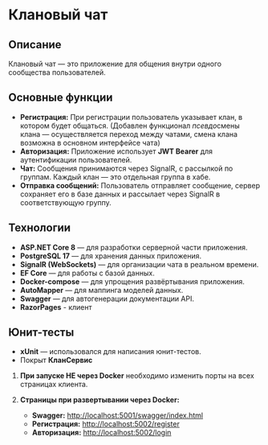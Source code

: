 # Клановый чат

## Описание

Клановый чат — это приложение для общения внутри одного сообщества пользователей.

## Основные функции
- **Регистрация:** При регистрации пользователь указывает клан, в котором будет общаться. (Добавлен функционал *псевдо*смены клана — осуществляется переход между чатами, смена клана возможна в основном интерфейсе чата)
- **Авторизация:** Приложение использует **JWT Bearer** для аутентификации пользователей.
- **Чат:** Сообщения принимаются через SignalR, с рассылкой по группам. Каждый клан — это отдельная группа в хабе.
- **Отправка сообщений:** Пользователь отправляет сообщение, сервер сохраняет его в базе данных и рассылает через SignalR в соответствующую группу.

## Технологии

- **ASP.NET Core 8** — для разработки серверной части приложения.
- **PostgreSQL 17** — для хранения данных приложения.
- **SignalR (WebSockets)** — для организации чата в реальном времени.
- **EF Core** — для работы с базой данных.
- **Docker-compose** — для упрощения развёртывания приложения.
- **AutoMapper** — для маппинга моделей данных.
- **Swagger** — для автогенерации документации API.
- **RazorPages** - клиент

## Юнит-тесты

- **xUnit** — использовался для написания юнит-тестов.
- Покрыт **КланСервис**
  
1. **При запуске НЕ через Docker** необходимо изменить порты на всех страницах клиента.
   
2. **Страницы при развертывании через Docker:**
   - **Swagger:** [http://localhost:5001/swagger/index.html](http://localhost:5001/swagger/index.html)
   - **Регистрация:** [http://localhost:5002/register](http://localhost:5002/register)
   - **Авторизация:** [http://localhost:5002/login](http://localhost:5002/login)

